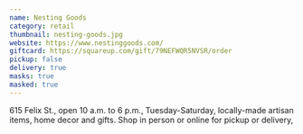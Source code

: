 ```yaml
---
name: Nesting Goods
category: retail
thumbnail: nesting-goods.jpg
website: https://www.nestinggoods.com/
giftcard: https://squareup.com/gift/79NEFWQR5NVSR/order
pickup: false
delivery: true
masks: true
masked: true
---
```

615 Felix St., open 10 a.m. to 6 p.m., Tuesday-Saturday, locally-made artisan items, home decor and gifts. Shop in person or online for pickup or delivery,
